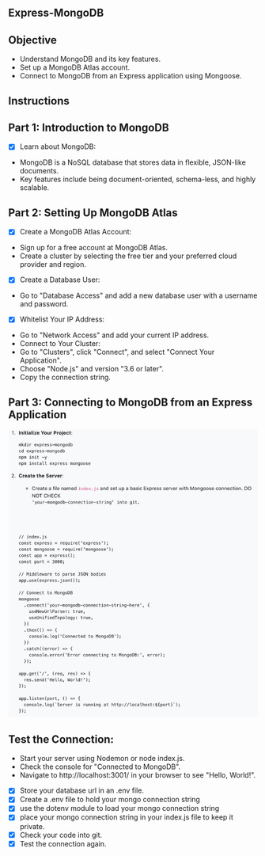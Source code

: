 ## **Express-MongoDB**

## **Objective**
- Understand MongoDB and its key features.
- Set up a MongoDB Atlas account.
- Connect to MongoDB from an Express application using Mongoose.

## **Instructions**
## Part 1: Introduction to MongoDB
- [x] Learn about MongoDB:
- MongoDB is a NoSQL database that stores data in flexible, JSON-like documents.
- Key features include being document-oriented, schema-less, and highly scalable.

## **Part 2: Setting Up MongoDB Atlas**
- [x] Create a MongoDB Atlas Account:

-  Sign up for a free account at MongoDB Atlas.
-  Create a cluster by selecting the free tier and your preferred cloud provider and region.

- [x] Create a Database User:

- Go to "Database Access" and add a new database user with a username and password.

- [x] Whitelist Your IP Address:

- Go to "Network Access" and add your current IP address.
- Connect to Your Cluster:
- Go to "Clusters", click "Connect", and select "Connect Your Application".
- Choose "Node.js" and version "3.6 or later".
- Copy the connection string.

## **Part 3: Connecting to MongoDB from an Express Application**

![Alt text](imgs/setup.jpg)

## **Test the Connection:**
- Start your server using Nodemon or node index.js.
- Check the console for "Connected to MongoDB".
- Navigate to http://localhost:3001/ in your browser to see "Hello, World!".
- [x] Store your database url in an .env file.
- [x] Create a .env file to hold your mongo connection string
- [x] use the dotenv module to load your mongo connection string
- [x] place your mongo connection string in your index.js file to keep it private.
- [x] Check your code into git.
- [x] Test the connection again.